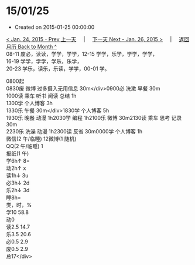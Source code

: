 # 15/01/25

* Created on 2015-01-25 00:00:00

[&lt; Jan. 24, 2015 - Prev 上一天](d24.md)     \|     [下一天 Next - Jan. 26, 2015 &gt;](d26.md)     \|     [返回月历 Back to Month ^](index.md)   
08-11 废必，读读，学学，学学，12-15 学学，乐学，学学，学学，  
16-19 学学，学学，学乐，乐学，  
20-23 学乐，读乐，乐读，学学，00-01 学。  
  
0800起  
0830废 微博 过多摄入无用信息 30m&lt;/div&gt;0900必 洗漱 早餐 30m  
1000读 乘车 听书 阅读 总结 1h  
1300学 个人博客 3h  
1330乐 午餐 30m&lt;/div&gt;1830学 个人博客 5h  
1930乐 晚餐 动漫 1h2030学 编程 1h2100乐 微博 30m2130读 乘车 思考 记录 30m  
2230乐 洗澡 动漫 1h2300读 反省 30m0000学 个人博客 1h  
微信\(2 午/临睡\) 12微博\(1 随机\)   
QQ\(2 午/临睡\) 1  
报纸\(1 午\)   
学6h↑ 8=  
动2h↑ x  
读1h↓ 3u  
必3h↓ 2d  
乐2h↓ 3d  
睡8h=  
类，时，%  
学10 58.8  
动0  
读2.5 14.7  
乐3.5 20.6  
必0.5 2.9  
废0.5 2.9  
总17&lt;/div&gt;

